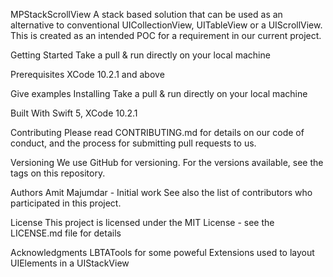 MPStackScrollView
A stack based solution that can be used as an alternative to conventional  UICollectionView, UITableView or a UIScrollView. This is created as an intended POC for a requirement in our current project.

Getting Started
Take a pull & run directly on your local machine

Prerequisites
XCode 10.2.1 and above

Give examples
Installing
Take a pull & run directly on your local machine

Built With
Swift 5, 
XCode 10.2.1

Contributing
Please read CONTRIBUTING.md for details on our code of conduct, and the process for submitting pull requests to us.

Versioning
We use GitHub for versioning. For the versions available, see the tags on this repository.

Authors
Amit Majumdar - Initial work
See also the list of contributors who participated in this project.

License
This project is licensed under the MIT License - see the LICENSE.md file for details

Acknowledgments
LBTATools for some poweful Extensions used to layout UIElements in a UIStackView 
